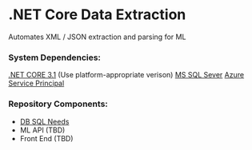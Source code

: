 # .NET Core Data Extraction

Automates XML / JSON extraction and parsing for ML

### System Dependencies:

[.NET CORE 3.1](https://dotnet.microsoft.com/download/dotnet-core) (Use platform-appropriate verison)
[MS SQL Sever](https://www.microsoft.com/en-us/sql-server/sql-server-2017)
[Azure Service Principal](https://docs.microsoft.com/en-us/powershell/azure/create-azure-service-principal-azureps?view=azps-4.4.0#:~:text=An%20Azure%20service%20principal%20is,accessed%20and%20at%20which%20level.)

### Repository Components:

- [DB SQL Needs](https://github.com/benlusamba/feed_netcore/tree/master/sql)
- ML API (TBD)
- Front End (TBD)